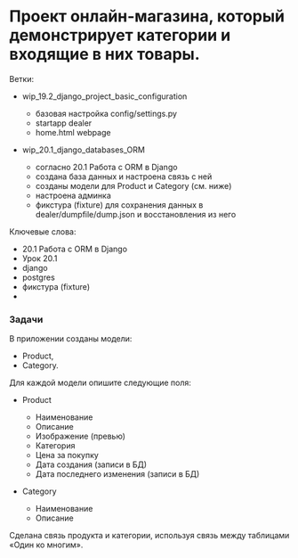 # Проект онлайн-магазина, который демонстрирует категории и входящие в них товары.

Ветки:
  * wip_19.2_django_project_basic_configuration 
    - базовая настройка config/settings.py
    - startapp dealer
    - home.html webpage
  
  * wip_20.1_django_databases_ORM
    - согласно 20.1 Работа с ORM в Django
    - создана база данных и настроена связь с ней
    - созданы модели для Product и Category (см. ниже)
    - настроена админка
    - фикстура (fixture) для сохранения данных в dealer/dumpfile/dump.json и восстановления из него

Ключевые слова:
- 20.1 Работа с ORM в Django
- Урок 20.1
- django
- postgres
- фикстура (fixture) 
- 

### Задачи
В приложении созданы модели:

- Product, 
- Сategory.

Для каждой модели опишите следующие поля:

 - Product 
   - Наименование 
   - Описание
   - Изображение (превью)
   - Категория
   - Цена за покупку
   - Дата создания (записи в БД)
   - Дата последнего изменения (записи в БД)
   
 - Category
   - Наименование
   - Описание

Сделана связь продукта и категории, используя связь между таблицами «Один ко многим».

